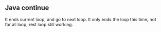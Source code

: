 ## Java continue    
It ends current loop, and go to next loop. It only ends the loop this time, not for all loop; rest loop still working.      

